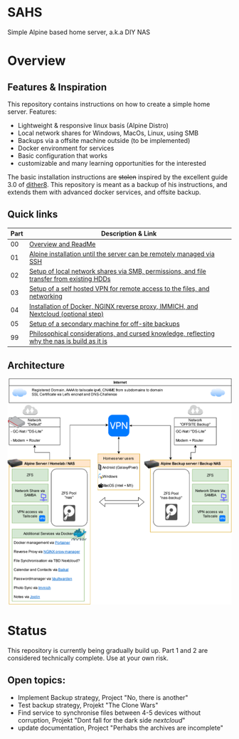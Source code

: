 # SAHS
Simple Alpine based home server, a.k.a DIY NAS

# Overview
## Features & Inspiration
This repository contains instructions on how to create a simple home server. Features:
- Lightweight & responsive linux basis (Alpine Distro)
- Local network shares for Windows, MacOs, Linux, using SMB
- Backups via a offsite machine outside (to be implemented)
- Docker environment for services
- Basic configuration that works
- customizable and many learning opportunities for the interested
  
The basic installation instructions are ~~stolen~~ inspired by the excellent guide 3.0 of [dither8](https://dither8.xyz/guide/alpine-linux-nas-3/ "Link to dither8's website"). This repository is meant as a backup of his instructions, and extends them with advanced docker services, and offsite backup.

## Quick links
| Part | Description & Link|
| ----------- | ----------- |
| 00 | [Overview and ReadMe](https://github.com/pubbelfiesch/SAHS/) |
| 01 | [Alpine installation until the server can be remotely managed via SSH](part_1.md) | 
| 02 | [Setup of local network shares via SMB, permissions, and file transfer from existing HDDs](part_2.md) |
| 03 | [Setup of a self hosted VPN for remote access to the files, and networking](part_3.md) |
| 04 | [Installation of Docker, NGINX reverse proxy, IMMICH, and Nextcloud (optional step)](part_4.md) |
| 05 | [Setup of a secondary machine for off-site backups](part_5.md) |
| 99 | [Philosophical considerations, and cursed knowledge, reflecting why the nas is build as it is](part_99)

## Architecture
![NAS architecture overview](/images/architecture/homeserver_architecture.drawio.svg)

# Status

This repository is currently being gradually build up. Part 1 and 2 are considered technically complete. Use at your own risk.
## Open topics:
- Implement Backup strategy, Project "No, there is another"
- Test backup strategy, Projekt "The Clone Wars"
- Find service to synchronise files between 4-5 devices without corruption, Projekt "Dont fall for the dark side *nextcloud*"
- update documentation, Project "Perhabs the archives are incomplete"
